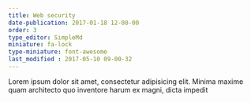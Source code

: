 ```yaml
---
title: Web security
date-publication: 2017-01-18 12-00-00
order: 3
type_editor: SimpleMd
miniature: fa-lock
type-miniature: font-awesome
last_modified : 2017-05-10 09-00-32
---
```

Lorem ipsum dolor sit amet, consectetur adipisicing elit. Minima maxime quam architecto quo inventore harum ex magni, dicta impedit
